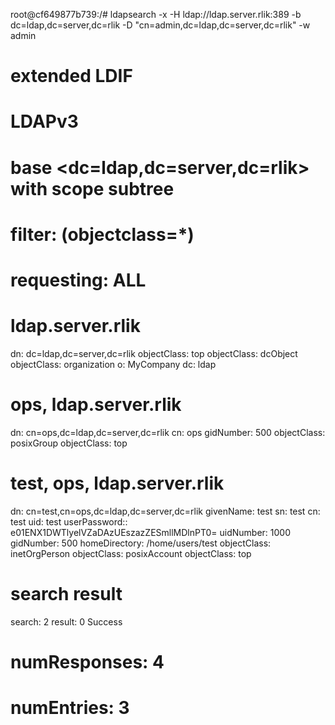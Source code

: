 root@cf649877b739:/# ldapsearch -x -H ldap://ldap.server.rlik:389 -b dc=ldap,dc=server,dc=rlik -D "cn=admin,dc=ldap,dc=server,dc=rlik" -w admin
# extended LDIF
#
# LDAPv3
# base <dc=ldap,dc=server,dc=rlik> with scope subtree
# filter: (objectclass=*)
# requesting: ALL
#

# ldap.server.rlik
dn: dc=ldap,dc=server,dc=rlik
objectClass: top
objectClass: dcObject
objectClass: organization
o: MyCompany
dc: ldap

# ops, ldap.server.rlik
dn: cn=ops,dc=ldap,dc=server,dc=rlik
cn: ops
gidNumber: 500
objectClass: posixGroup
objectClass: top

# test, ops, ldap.server.rlik
dn: cn=test,cn=ops,dc=ldap,dc=server,dc=rlik
givenName: test
sn: test
cn: test
uid: test
userPassword:: e01ENX1DWTlyelVZaDAzUEszazZESmllMDlnPT0=
uidNumber: 1000
gidNumber: 500
homeDirectory: /home/users/test
objectClass: inetOrgPerson
objectClass: posixAccount
objectClass: top

# search result
search: 2
result: 0 Success

# numResponses: 4
# numEntries: 3
